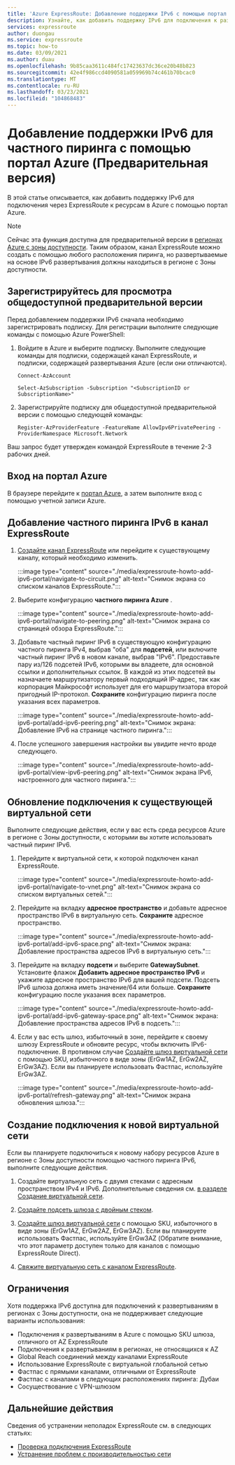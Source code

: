 ```yaml
---
title: 'Azure ExpressRoute: Добавление поддержки IPv6 с помощью портал Azure'
description: Узнайте, как добавить поддержку IPv6 для подключения к развертываниям Azure с помощью портал Azure.
services: expressroute
author: duongau
ms.service: expressroute
ms.topic: how-to
ms.date: 03/09/2021
ms.author: duau
ms.openlocfilehash: 9b85caa3611c484fc17423637dc36ce20b48b823
ms.sourcegitcommit: 42e4f986ccd4090581a059969b74c461b70bcac0
ms.translationtype: MT
ms.contentlocale: ru-RU
ms.lasthandoff: 03/23/2021
ms.locfileid: "104868483"
---
```

# <a name="add-ipv6-support-for-private-peering-using-the-azure-portal-preview"></a>Добавление поддержки IPv6 для частного пиринга с помощью портал Azure (Предварительная версия)

В этой статье описывается, как добавить поддержку IPv6 для подключения через ExpressRoute к ресурсам в Azure с помощью портал Azure. 

> [!Note]
> Сейчас эта функция доступна для предварительной версии в [регионах Azure с зоны доступности](https://docs.microsoft.com/azure/availability-zones/az-region#azure-regions-with-availability-zones). Таким образом, канал ExpressRoute можно создать с помощью любого расположения пиринга, но развертываемые на основе IPv6 развертывания должны находиться в регионе с Зоны доступности.

## <a name="register-for-public-preview"></a>Зарегистрируйтесь для просмотра общедоступной предварительной версии
Перед добавлением поддержки IPv6 сначала необходимо зарегистрировать подписку. Для регистрации выполните следующие команды с помощью Azure PowerShell:

1.  Войдите в Azure и выберите подписку. Выполните следующие команды для подписки, содержащей канал ExpressRoute, и подписки, содержащей развертывания Azure (если они отличаются).

    ```azurepowershell-interactive
    Connect-AzAccount 

    Select-AzSubscription -Subscription "<SubscriptionID or SubscriptionName>"
    ```

1. Зарегистрируйте подписку для общедоступной предварительной версии с помощью следующей команды:
    ```azurepowershell-interactive
    Register-AzProviderFeature -FeatureName AllowIpv6PrivatePeering -ProviderNamespace Microsoft.Network
    ```

Ваш запрос будет утвержден командой ExpressRoute в течение 2-3 рабочих дней.

## <a name="sign-in-to-the-azure-portal"></a>Вход на портал Azure

В браузере перейдите к [портал Azure](https://portal.azure.com), а затем выполните вход с помощью учетной записи Azure.

## <a name="add-ipv6-private-peering-to-your-expressroute-circuit"></a>Добавление частного пиринга IPv6 в канал ExpressRoute

1. [Создайте канал ExpressRoute](expressroute-howto-circuit-portal-resource-manager.md) или перейдите к существующему каналу, который необходимо изменить.

    :::image type="content" source="./media/expressroute-howto-add-ipv6-portal/navigate-to-circuit.png" alt-text="Снимок экрана со списком каналов ExpressRoute.":::

1. Выберите конфигурацию **частного пиринга Azure** .

    :::image type="content" source="./media/expressroute-howto-add-ipv6-portal/navigate-to-peering.png" alt-text="Снимок экрана со страницей обзора ExpressRoute.":::

1. Добавьте частный пиринг IPv6 в существующую конфигурацию частного пиринга IPv4, выбрав "оба" для **подсетей**, или включите частный пиринг IPv6 в новом канале, выбрав "IPv6". Предоставьте пару из/126 подсетей IPv6, которыми вы владеете, для основной ссылки и дополнительных ссылок. В каждой из этих подсетей вы назначаете маршрутизатору первый подходящий IP-адрес, так как корпорация Майкрософт использует для его маршрутизатора второй пригодный IP-протокол. **Сохраните** конфигурацию пиринга после указания всех параметров.

    :::image type="content" source="./media/expressroute-howto-add-ipv6-portal/add-ipv6-peering.png" alt-text="Снимок экрана: Добавление IPv6 на странице частного пиринга.":::

1. После успешного завершения настройки вы увидите нечто вроде следующего.

    :::image type="content" source="./media/expressroute-howto-add-ipv6-portal/view-ipv6-peering.png" alt-text="Снимок экрана IPv6, настроенного для частного пиринга.":::

## <a name="update-your-connection-to-an-existing-virtual-network"></a>Обновление подключения к существующей виртуальной сети

Выполните следующие действия, если у вас есть среда ресурсов Azure в регионе с Зоны доступности, с которыми вы хотите использовать частный пиринг IPv6.

1. Перейдите к виртуальной сети, к которой подключен канал ExpressRoute.

    :::image type="content" source="./media/expressroute-howto-add-ipv6-portal/navigate-to-vnet.png" alt-text="Снимок экрана со списком виртуальных сетей.":::

1. Перейдите на вкладку **адресное пространство** и добавьте адресное пространство IPv6 в виртуальную сеть. **Сохраните** адресное пространство.

    :::image type="content" source="./media/expressroute-howto-add-ipv6-portal/add-ipv6-space.png" alt-text="Снимок экрана: Добавление пространства адресов IPv6 в виртуальную сеть.":::

1. Перейдите на вкладку **подсети** и выберите **GatewaySubnet**. Установите флажок **Добавить адресное пространство IPv6** и укажите адресное пространство IPv6 для вашей подсети. Подсеть IPv6 шлюза должна иметь значение/64 или больше. **Сохраните** конфигурацию после указания всех параметров.

    :::image type="content" source="./media/expressroute-howto-add-ipv6-portal/add-ipv6-gateway-space.png" alt-text="Снимок экрана: Добавление пространства адресов IPv6 в подсеть.":::

1. Если у вас есть шлюз, избыточный в зоне, перейдите к своему шлюзу ExpressRoute и обновите ресурс, чтобы включить IPv6-подключение. В противном случае [Создайте шлюз виртуальной сети](expressroute-howto-add-gateway-portal-resource-manager.md) с помощью SKU, избыточного в виде зоны (ErGw1AZ, ErGw2AZ, ErGw3AZ). Если вы планируете использовать Фастпас, используйте ErGw3AZ.

    :::image type="content" source="./media/expressroute-howto-add-ipv6-portal/refresh-gateway.png" alt-text="Снимок экрана обновления шлюза.":::

## <a name="create-a-connection-to-a-new-virtual-network"></a>Создание подключения к новой виртуальной сети

Если вы планируете подключиться к новому набору ресурсов Azure в регионе с Зоны доступности помощью частного пиринга IPv6, выполните следующие действия.

1. Создайте виртуальную сеть с двумя стеками с адресным пространством IPv4 и IPv6. Дополнительные сведения см. [в разделе Создание виртуальной сети](../virtual-network/quick-create-portal.md#create-a-virtual-network).

1. [Создайте подсеть шлюза с двойным стеком](expressroute-howto-add-gateway-portal-resource-manager.md#create-the-gateway-subnet).

1. [Создайте шлюз виртуальной сети](expressroute-howto-add-gateway-portal-resource-manager.md#create-the-virtual-network-gateway) с помощью SKU, избыточного в виде зоны (ErGw1AZ, ErGw2AZ, ErGw3AZ). Если вы планируете использовать Фастпас, используйте ErGw3AZ (Обратите внимание, что этот параметр доступен только для каналов с помощью ExpressRoute Direct).

1. [Свяжите виртуальную сеть с каналом ExpressRoute](expressroute-howto-linkvnet-portal-resource-manager.md).

## <a name="limitations"></a>Ограничения
Хотя поддержка IPv6 доступна для подключений к развертываниям в регионах с Зоны доступности, она не поддерживает следующие варианты использования:

* Подключения к развертываниям в Azure с помощью SKU шлюза, отличного от AZ ExpressRoute
* Подключения к развертываниям в регионах, не относящихся к AZ
* Global Reach соединений между каналами ExpressRoute
* Использование ExpressRoute с виртуальной глобальной сетью
* Фастпас с прямыми каналами, отличными от ExpressRoute
* Фастпас с каналами в следующих расположениях пиринга: Дубаи
* Сосуществование с VPN-шлюзом

## <a name="next-steps"></a>Дальнейшие действия

Сведения об устранении неполадок ExpressRoute см. в следующих статьях:

* [Проверка подключения ExpressRoute](expressroute-troubleshooting-expressroute-overview.md)
* [Устранение проблем с производительностью сети](expressroute-troubleshooting-network-performance.md)
